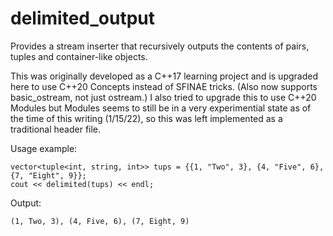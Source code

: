 # delimited_output
Provides a stream inserter that recursively outputs the contents of pairs,
tuples and container-like objects.

This was originally developed as a C++17 learning project and is upgraded here
to use C++20 Concepts instead of SFINAE tricks.
(Also now supports basic_ostream, not just ostream.)
I also tried to upgrade this to use C++20 Modules but Modules seems to still be
in a very experimential state as of the time of this writing (1/15/22), so this
was left implemented as a traditional header file.

Usage example:
```
vector<tuple<int, string, int>> tups = {{1, "Two", 3}, {4, "Five", 6}, {7, "Eight", 9}};
cout << delimited(tups) << endl;
```
Output:
```
(1, Two, 3), (4, Five, 6), (7, Eight, 9)
```

